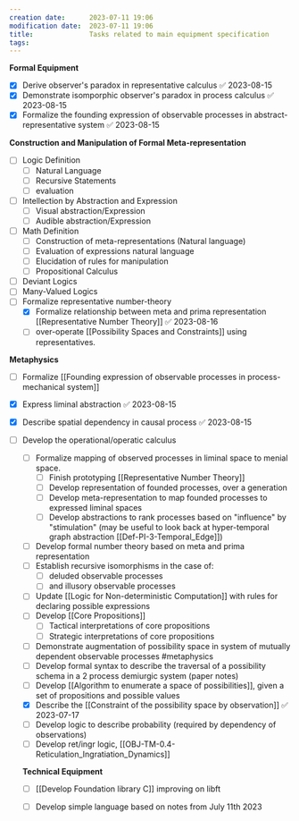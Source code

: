 ```yaml
---
creation date:		2023-07-11 19:06
modification date:	2023-07-11 19:06
title: 				Tasks related to main equipment specification
tags:
---
```


**Formal Equipment**
- [x] Derive observer's paradox in representative calculus ✅ 2023-08-15
- [x] Demonstrate isomporphic observer's paradox in process calculus ✅ 2023-08-15
- [x] Formalize the founding expression of observable processes in abstract-representative system ✅ 2023-08-15

**Construction and Manipulation of Formal Meta-representation**
- [ ] Logic Definition
	- [ ] Natural Language 
	- [ ] Recursive Statements
	- [ ] evaluation 	
- [ ] Intellection by Abstraction and Expression
	- [ ] Visual abstraction/Expression
	- [ ] Audible abstraction/Expression
- [ ] Math Definition
	- [ ] Construction of meta-representations (Natural language)
	- [ ] Evaluation of expressions natural language
	- [ ] Elucidation of rules for manipulation
	- [ ] Propositional Calculus
- [ ] Deviant Logics
- [ ] Many-Valued Logics
- [ ] Formalize representative number-theory
	- [x] Formalize relationship between meta and prima representation [[Representative Number Theory]] ✅ 2023-08-16
	- [ ] over-operate [[Possibility Spaces and Constraints]] using representatives.

**Metaphysics**
- [ ] Formalize [[Founding expression of observable processes in process-mechanical system]]
- [x] Express liminal abstraction ✅ 2023-08-15
- [x] Describe spatial dependency in causal process ✅ 2023-08-15

- [ ] Develop the operational/operatic calculus
	- [ ] Formalize mapping of observed processes in liminal space to menial space.
		- [ ] Finish prototyping [[Representative Number Theory]]
		- [ ] Develop representation of founded processes, over a generation
		- [ ] Develop meta-representation to map founded processes to expressed liminal spaces
		- [ ] Develop abstractions to rank processes based on "influence" by "stimulation" (may be useful to look back at hyper-temporal graph abstraction [[Def-PI-3-Temporal_Edge]])
	
	- [ ] Develop formal number theory based on meta and prima representation
	- [ ] Establish recursive isomorphisms in the case of:
		- [ ] deluded observable processes
		- [ ] and illusory observable processes
	- [ ] Update [[Logic for Non-deterministic Computation]] with rules for declaring possible expressions
	- [ ] Develop [[Core Propositions]]
		- [ ] Tactical interpretations of core propositions
		- [ ] Strategic interpretations of  core propositions
	- [ ] Demonstrate augmentation of possibility space in system of mutually dependent observable processes #metaphysics 
	- [ ] Develop formal syntax to describe the traversal of a possibility schema in a 2 process demiurgic system (paper notes)
	- [ ] Develop [[Algorithm to enumerate a space of possibilities]], given a set of propositions and possible values
	- [x] Describe the [[Constraint of the possibility space by observation]] ✅ 2023-07-17
	- [ ] Develop logic to describe probability (required by dependency of observations)
	- [ ] Develop ret/ingr logic, [[OBJ-TM-0.4-Reticulation_Ingratiation_Dynamics]]
	
	**Technical Equipment**
	- [ ] [[Develop Foundation library C]] improving on libft
	- [ ] Develop simple language based on notes from July 11th 2023
	
